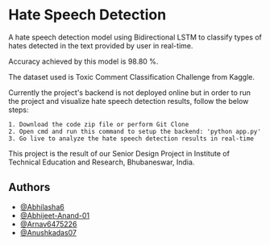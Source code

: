 
# Hate Speech Detection

A hate speech detection model using Bidirectional LSTM to classify types of hates detected in the text provided by user in real-time.

Accuracy achieved by this model is 98.80 %.

The dataset used is Toxic Comment Classification Challenge from Kaggle.

Currently the project's backend is not deployed online but in order to run the project and visualize hate speech detection results, follow the below steps:

    1. Download the code zip file or perform Git Clone
    2. Open cmd and run this command to setup the backend: 'python app.py'
    3. Go live to analyze the hate speech detection results in real-time

This project is the result of our Senior Design Project in Institute of Technical Education and Research, Bhubaneswar, India.
## Authors

- [@Abhilasha6](https://github.com/Abhilasha6)
- [@Abhijeet-Anand-01](https://github.com/Abhijeet-Anand-01)
- [@Arnav6475226](https://github.com/Arnav6475226)
- [@Anushkadas07](https://github.com/Anushkadas07)